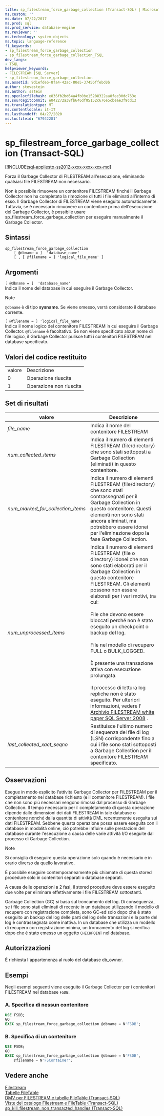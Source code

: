 ```yaml
---
title: sp_filestream_force_garbage_collection (Transact-SQL) | Microsoft Docs
ms.custom: ''
ms.date: 07/22/2017
ms.prod: sql
ms.prod_service: database-engine
ms.reviewer: ''
ms.technology: system-objects
ms.topic: language-reference
f1_keywords:
- sp_filestream_force_garbage_collection
- sp_filestream_force_garbage_collection_TSQL
dev_langs:
- TSQL
helpviewer_keywords:
- FILESTREAM [SQL Server]
- sp_filestream_force_garbage_collection
ms.assetid: 9d1efde6-8fa4-42ac-80e5-37456ffebd0b
author: stevestein
ms.author: sstein
ms.openlocfilehash: e836fb2bd64a4fb0be15288322aa8fee30dc763e
ms.sourcegitcommit: e042272a38fb646df05152c676e5cbeae3f9cd13
ms.translationtype: MT
ms.contentlocale: it-IT
ms.lasthandoff: 04/27/2020
ms.locfileid: "67942281"
---
```

# <a name="sp_filestream_force_garbage_collection-transact-sql"></a>sp_filestream_force_garbage_collection (Transact-SQL)
[!INCLUDE[tsql-appliesto-ss2012-xxxx-xxxx-xxx-md](../../includes/tsql-appliesto-ss2012-xxxx-xxxx-xxx-md.md)]

  Forza il Garbage Collector di FILESTREAM all'esecuzione, eliminando qualsiasi file FILESTREAM non necessario.  
  
 Non è possibile rimuovere un contenitore FILESTREAM finché il Garbage Collector non ha completato la rimozione di tutti i file eliminati all'interno di esso. Il Garbage Collector di FILESTREAM viene eseguito automaticamente. Tuttavia, se è necessario rimuovere un contenitore prima dell'esecuzione del Garbage Collector, è possibile usare sp_filestream_force_garbage_collection per eseguire manualmente il Garbage Collector.  
  
  
## <a name="syntax"></a>Sintassi  
  
```  
sp_filestream_force_garbage_collection
    [ @dbname = ]  'database_name'
    [ , [ @filename = ] 'logical_file_name' ]
```  
  
## <a name="arguments"></a>Argomenti  
 `[ @dbname = ]  'database_name'`  
 Indica il nome del database in cui eseguire il Garbage Collector.  
  
> [!NOTE]  
> `@dbname` è di tipo **sysname**. Se viene omesso, verrà considerato il database corrente.  
  
 `[ @filename = ] 'logical_file_name'`  
 Indica il nome logico del contenitore FILESTREAM in cui eseguire il Garbage Collector. `@filename` è facoltativo. Se non viene specificato alcun nome di file logico, il Garbage Collector pulisce tutti i contenitori FILESTREAM nel database specificato.  
  
## <a name="return-code-values"></a>Valori del codice restituito  
  
|||  
|-|-|  
|valore|Descrizione|  
|0|Operazione riuscita|  
|1|Operazione non riuscita|  
  
## <a name="result-sets"></a>Set di risultati  
  
|valore|Descrizione|  
|-----------|-----------------|  
|*file_name*|Indica il nome del contenitore FILESTREAM|  
|*num_collected_items*|Indica il numero di elementi FILESTREAM (file/directory) che sono stati sottoposti a Garbage Collection (eliminati) in questo contenitore.|  
|*num_marked_for_collection_items*|Indica il numero di elementi FILESTREAM (file/directory) che sono stati contrassegnati per il Garbage Collection in questo contenitore. Questi elementi non sono stati ancora eliminati, ma potrebbero essere idonei per l'eliminazione dopo la fase Garbage Collection.|  
|*num_unprocessed_items*|Indica il numero di elementi FILESTREAM (file o directory) idonei che non sono stati elaborati per il Garbage Collection in questo contenitore FILESTREAM. Gli elementi possono non essere elaborati per i vari motivi, tra cui:<br /><br /> File che devono essere bloccati perché non è stato eseguito un checkpoint o backup del log.<br /><br /> File nel modello di recupero FULL o BULK_LOGGED.<br /><br /> È presente una transazione attiva con esecuzione prolungata.<br /><br /> Il processo di lettura log repliche non è stato eseguito. Per ulteriori informazioni, vedere l' [Archivio FILESTREAM white paper SQL Server 2008](https://go.microsoft.com/fwlink/?LinkId=209156) .|  
|*last_collected_xact_seqno*|Restituisce l'ultimo numero di sequenza del file di log (LSN) corrispondente fino a cui i file sono stati sottoposti a Garbage Collection per il contenitore FILESTREAM specificato.|  
  
## <a name="remarks"></a>Osservazioni  
 Esegue in modo esplicito l'attività Garbage Collector per FILESTREAM per il completamento nel database richiesto (e il contenitore FILESTREAM). I file che non sono più necessari vengono rimossi dal processo di Garbage Collection. Il tempo necessario per il completamento di questa operazione dipende dalle dimensioni dei dati FILESTREAM in tale database o contenitore nonché dalla quantità di attività DML recentemente eseguita sui dati FILESTREAM. Sebbene questa operazione possa essere eseguita con il database in modalità online, ciò potrebbe influire sulle prestazioni del database durante l'esecuzione a causa delle varie attività I/O eseguite dal processo di Garbage Collection.  
  
> [!NOTE]  
>  Si consiglia di eseguire questa operazione solo quando è necessario e in orario diverso da quello lavorativo.  
  
È possibile eseguire contemporaneamente più chiamate di questa stored procedure solo in contenitori separati o database separati.  

A causa delle operazioni a 2 fasi, il stored procedure deve essere eseguito due volte per eliminare effettivamente i file FILESTREAM sottostanti.  

Garbage Collection (GC) si basa sul troncamento del log. Di conseguenza, se i file sono stati eliminati di recente in un database utilizzando il modello di recupero con registrazione completa, sono GC-ed solo dopo che è stato eseguito un backup del log delle parti del log delle transazioni e la parte del log è contrassegnata come inattiva. In un database che utilizza un modello di recupero con registrazione minima, un troncamento del log si verifica dopo che è stato emesso un oggetto `CHECKPOINT` nel database.  


## <a name="permissions"></a>Autorizzazioni  
 È richiesta l'appartenenza al ruolo del database db_owner.  
  
## <a name="examples"></a>Esempi  
 Negli esempi seguenti viene eseguito il Garbage Collector per i contenitori FILESTREAM nel database `FSDB`.  
  
### <a name="a-specifying-no-container"></a>A. Specifica di nessun contenitore  
  
```sql  
USE FSDB;  
GO  
EXEC sp_filestream_force_garbage_collection @dbname = N'FSDB';  
```  
  
### <a name="b-specifying-a-container"></a>B. Specifica di un contenitore  
  
```sql  
USE FSDB;  
GO  
EXEC sp_filestream_force_garbage_collection @dbname = N'FSDB',
    @filename = N'FSContainer';  
```  
  
## <a name="see-also"></a>Vedere anche  
[Filestream](../../relational-databases/blob/filestream-sql-server.md)
<br>[Tabelle FileTable](../../relational-databases/blob/filetables-sql-server.md)
<br>[DMV per FILESTREAM e tabelle FileTable (Transact-SQL)](../system-dynamic-management-views/filestream-and-filetable-dynamic-management-views-transact-sql.md)
<br>[Viste del catalogo Filestream e FileTable (Transact-SQL)](../system-catalog-views/filestream-and-filetable-catalog-views-transact-sql.md)
<br>[sp_kill_filestream_non_transacted_handles (Transact-SQL)](filestream-and-filetable-sp-kill-filestream-non-transacted-handles.md)
  
  
